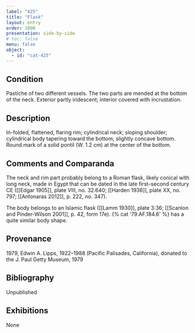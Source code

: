 ```yaml
---
label: "425"
title: "Flask"
layout: entry
order: 1098
presentation: side-by-side
# toc: false
menu: false
object:
  - id: "cat-425"
---
```


## Condition

Pastiche of two different vessels. The two parts are mended at the bottom of the neck. Exterior partly iridescent; interior covered with incrustation.

## Description

In-folded, flattened, flaring rim; cylindrical neck; sloping shoulder; cylindrical body tapering toward the bottom; slightly concave bottom. Round mark of a solid pontil (W. 1.2 cm) at the center of the bottom.

## Comments and Comparanda

The neck and rim part probably belong to a Roman flask, likely conical with long neck, made in Egypt that can be dated in the late first–second century CE ([[Edgar 1905]], plate VIII, no. 32.640; [[Harden 1936]], plate XX, no. 797; [[Antonaras 2012]], p. 222, no. 347).

The body belongs to an Islamic flask ([[Lamm 1930]], plate 3:36; [[Scanlon and Pinder-Wilson 2001]], p. 42, form 17e). {% cat '79.AF.184.6' %} has a quite similar body shape.

## Provenance

1979, Edwin A. Lipps, 1922–1988 (Pacific Palisades, California), donated to the J. Paul Getty Museum, 1979

## Bibliography

Unpublished

## Exhibitions

None